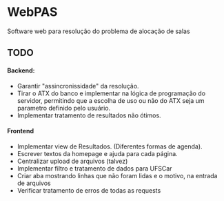 # WebPAS
Software web para resolução do problema de alocação de salas

## TODO

#### Backend:
- Garantir "assincronissidade" da resolução.
- Tirar o ATX do banco e implementar na lógica de programação do servidor, permitindo que a escolha de uso ou não do ATX seja um parametro definido pelo usuário.
- Implementar tratamento de resultados não ótimos.

#### Frontend
- Implementar view de Resultados. (Diferentes formas de agenda).
- Escrever textos da homepage e ajuda para cada página.
- Centralizar upload de arquivos (talvez)
- Implementar filtro e tratamento de dados para UFSCar
- Criar aba mostrando linhas que não foram lidas e o motivo, na entrada de arquivos
- Verificar tratamento de erros de todas as requests


